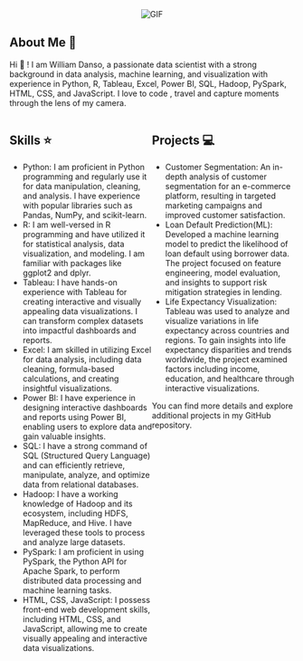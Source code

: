 
  <div align="center">
  <img src="https://github.com/williamgrey1/williamgrey1/assets/88144626/36e954f7-b788-4ca3-a86d-439cffb64b26" alt="GIF">
</div>


## About Me 👤
Hi 👋 ! I am William Danso, a passionate data scientist with a strong background in data analysis, machine learning, and visualization with experience in Python, R, Tableau, Excel, Power BI, SQL, Hadoop, PySpark, HTML, CSS, and JavaScript. I love to code , travel and capture moments through the lens of my camera.

<div style="display: flex; justify-content: space-between;">
  <div style="flex: 1;">
    <h2>Skills ⭐️</h2>
    <ul>
      <li>Python: I am proficient in Python programming and regularly use it for data manipulation, cleaning, and analysis. I have experience with popular libraries such as Pandas, NumPy, and scikit-learn.</li>
      <li>R: I am well-versed in R programming and have utilized it for statistical analysis, data visualization, and modeling. I am familiar with packages like ggplot2 and dplyr.</li>
      <li>Tableau: I have hands-on experience with Tableau for creating interactive and visually appealing data visualizations. I can transform complex datasets into impactful dashboards and reports.</li>
      <li>Excel: I am skilled in utilizing Excel for data analysis, including data cleaning, formula-based calculations, and creating insightful visualizations.</li>
      <li>Power BI: I have experience in designing interactive dashboards and reports using Power BI, enabling users to explore data and gain valuable insights.</li>
      <li>SQL: I have a strong command of SQL (Structured Query Language) and can efficiently retrieve, manipulate, analyze, and optimize data from relational databases.</li>
      <li>Hadoop: I have a working knowledge of Hadoop and its ecosystem, including HDFS, MapReduce, and Hive. I have leveraged these tools to process and analyze large datasets.</li>
      <li>PySpark: I am proficient in using PySpark, the Python API for Apache Spark, to perform distributed data processing and machine learning tasks.</li>
      <li>HTML, CSS, JavaScript: I possess front-end web development skills, including HTML, CSS, and JavaScript, allowing me to create visually appealing and interactive data visualizations.</li>
    </ul>
  </div>
  <div style="flex: 1;">
    <h2>Projects 💻</h2>
    <ul>
      <li>Customer Segmentation: An in-depth analysis of customer segmentation for an e-commerce platform, resulting in targeted marketing campaigns and improved customer satisfaction.</li>
      <li>Loan Default Prediction(ML): Developed a machine learning model to predict the likelihood of loan default using borrower data. The project focused on feature engineering, model evaluation, and insights to support risk mitigation strategies in lending.</li>
      <li>Life Expectancy Visualization: Tableau was used to analyze and visualize variations in life expectancy across countries and regions. To gain insights into life expectancy disparities and trends worldwide, the project examined factors including income, education, and healthcare through interactive visualizations.</li>
    </ul>
    <p>You can find more details and explore additional projects in my GitHub repository.</p>
  </div>
</div>

